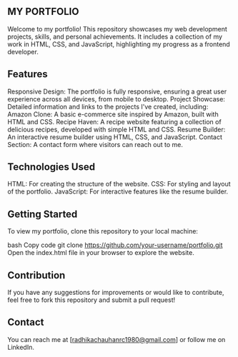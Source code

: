 ## MY PORTFOLIO

Welcome to my portfolio! This repository showcases my web development projects, skills, and personal achievements. It includes a collection of my work in HTML, CSS, and JavaScript, highlighting my progress as a frontend developer.

## Features

Responsive Design: The portfolio is fully responsive, ensuring a great user experience across all devices, from mobile to desktop.
Project Showcase: Detailed information and links to the projects I've created, including:
Amazon Clone:  A basic e-commerce site inspired by Amazon, built with HTML and CSS.
Recipe Haven:  A recipe website featuring a collection of delicious recipes, developed with simple HTML and CSS.
Resume Builder:  An interactive resume builder using HTML, CSS, and JavaScript.
Contact Section:  A contact form where visitors can reach out to me.

## Technologies Used
HTML: For creating the structure of the website.
CSS: For styling and layout of the portfolio.
JavaScript: For interactive features like the resume builder.

## Getting Started
To view my portfolio, clone this repository to your local machine:

bash
Copy code
git clone https://github.com/your-username/portfolio.git
Open the index.html file in your browser to explore the website.

## Contribution
If you have any suggestions for improvements or would like to contribute, feel free to fork this repository and submit a pull request!

## Contact
You can reach me at [radhikachauhanrc1980@gmail.com] or follow me on LinkedIn.

